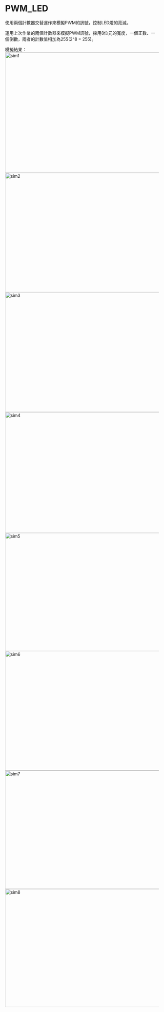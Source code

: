 # PWM_LED
使用兩個計數器交替運作來模擬PWM的訊號，控制LED燈的亮滅。

運用上次作業的兩個計數器來模擬PWM訊號，採用8位元的寬度，一個正數、一個倒數，兩者的計數值相加為255(2^8 = 255)。

模擬結果：
<img width="1123" height="395" alt="sim1" src="https://github.com/user-attachments/assets/0bd0032c-eb43-4b78-894d-dda358e0f721" />
<img width="1125" height="391" alt="sim2" src="https://github.com/user-attachments/assets/a2a445fc-5d80-44cf-a153-7d8fa43cc86a" />
<img width="1125" height="393" alt="sim3" src="https://github.com/user-attachments/assets/526629f1-de40-4e40-8223-4007789e1d39" />
<img width="1127" height="396" alt="sim4" src="https://github.com/user-attachments/assets/a27ea498-7057-4f01-a9fb-31d8b3d91c1a" />
<img width="1130" height="387" alt="sim5" src="https://github.com/user-attachments/assets/fc6d5be9-5841-4318-aa0c-56d9e4d6b524" />
<img width="1122" height="392" alt="sim6" src="https://github.com/user-attachments/assets/44ea3f46-0677-45e0-a284-e293e6a833e6" />
<img width="1125" height="388" alt="sim7" src="https://github.com/user-attachments/assets/26b9b9e8-ce7c-4da8-8571-87a1571168d4" />
<img width="1125" height="387" alt="sim8" src="https://github.com/user-attachments/assets/6250c140-cf24-48c8-8b7a-0acb9e9a18ba" />
